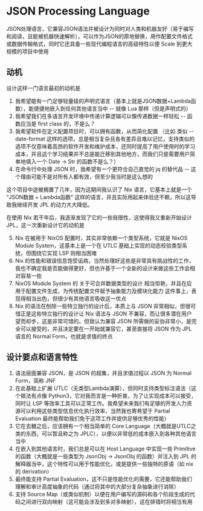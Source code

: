JSON Processing Language
========================

JSON处理语言，它兼容JSON语法并被设计为同时对人类和机器友好（易于编写和阅读，且能被机器快速解析），可以作为JSON的原地替换，用作配置文件格式或数据传输格式，同时它还具备一些现代编程语言的高级特性以便 Scale 到更大规模的项目中使用

动机
---

设计这样一门语言最初的动机是

1. 我希望能有一门足够轻量级的声明式语言（基本上就是JSON数据+Lambda函数），能便捷地嵌入到任何其他语言当中 -- 就像 Lua 那样（但是声明式的）
2. 我希望我们在多语言开发环境中传递计算逻辑可以像传递数据一样轻松 -- 函数应当是 first class 的，不是么？
3. 我希望软件在定义配置项目时，可以拥有函数，从而简化配置 （比如 类似 --date-format 这样的选项，总是相当复杂且各有差异且难以记忆，支持类似的选项不仅意味着高昂的软件开发和维护成本，还同时提高了用户使用时的学习成本，并且这个学习结果并不总是能迁移到其他地方，而我们只是需要用户简单地填入一个 Date -> Str 的函数不是么？）
4. 在命令行中处理 JSON 时，我希望有一个更符合自己直觉的 jq 的替代品 -- 这个理由可能不是对所有人都有效，但至少我当时是这么想的

这个项目中途被搁置了几年，因为这期间我认识了 Nix 语言，它基本上就是一个 “JSON数据 + Lambda函数” 这样的语言，并且实际用起来体验还不赖，所以这导致我继续开发 JPL 的动力大大降低。

在使用 Nix 若干年后，我逐渐发现了它的一些局限性，这使得我又重新开始设计 JPL，这一次重新设计它的动机是

5. Nix 在被用于 NixOS 配置时，其实非常依赖一个类型系统，它就是 NixOS Module System，这基本上是一个在 UTLC 基础上实现的动态校验类型系统，但围绕它实现 LSP 则相当困难
6. Nix 的性能和错误信息饱受诟病，当然处理好这些是非常具有挑战性的工作，我也不确定我是否能做得更好，但也许基于一个全新的设计来做这些工作会相对容易一些
7. NixOS Module System 的 关于可合并数据类型的设计 相当惊艳，并且在应用于配置文件生成，为传统配置文件赋予抽象能力及模块化能力 这件事上，表现得相当出色，但很少有其他语言吸收这一优点
8. Nix 的语法在刨除一些特立独行的设计后，本质上与 JSON 非常相似，但很可惜正是这些特立独行的设计让 Nix 语法与 JSON 不兼容，而让很多潜在用户望而却步，这是非常可惜的。但我认为兼容 JSON 所需做的妥协非常小，是完全可以接受的，并且决定要在一开始就兼容它，甚至直接将 JSON 作为 JPL 语言的 Normal Form，也就是求值的终点

设计要点和语言特性
---------------

1. 语法层面兼容 JSON，是 JSON 的超集，并且求值过程以 JSON 为 Normal Form，简称 JNF
2. 在此基础上扩展 UTLC（无类型Lambda演算），但同时支持类型标注语法（这个做法有点像 Python3，它对我而言是一种折衷，为了让实现成本可以接受，同时让 LSP 等效率工具可以正常工作。我希望未来我们有足够的开发人力资源可以利用这些类型信息优化执行效率，当然我也寄希望于 Partial Evaluation 最终能帮助我们免于这项工作并提供足够优秀的性能）
3. 它在去糖之后，应该拥有一个相当简单的 Core Language（大概就是UTLC之类的东西，可以暂且称之为 JPLC），以便以非常低的成本嵌入到各种其他语言当中
4. 在嵌入到其他语言时，我们总是可以在 Host Language 中实现一些 Primitive 的函数（大概就是一些类型为 JsonObj -> JsonObj 的函数）并注入到 JPL 的解释器当中，这个特性可以用于性能优化，或是提供一些独特的原语（如 nix 的 derivation）
5. 最终能支持 Partial Evaluation，这不只是性能优化的需要，它还能帮助我们理解和审计高度抽象的代码（通过将其中的大部分复杂抽象进行消除）
6. 支持 Source Map（或类似机制）以便在用户编写的源码和各个阶段生成的代码之间进行双向映射（这可能会涉及到多对多映射），这在排错时将相当有用
